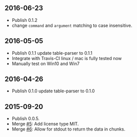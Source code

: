 ## 2016-06-23
- Publish 0.1.2
- change `command` and `argument` matching to case insensitive.

## 2016-05-05
- Publish 0.1.1 update table-parser to 0.1.1
- Integrate with Travis-CI linux / mac is fully tested now
- Manually test on Win10 and Win7

## 2016-04-26
- Publish 0.1.0 update table-parser to 0.1.0

## 2015-09-20

- Publish 0.0.5.
- Merge [#5](https://github.com/neekey/ps/pull/5): Add license type MIT.
- Merge [#6](https://github.com/neekey/ps/pull/6): Allow for stdout to return the data in chunks.